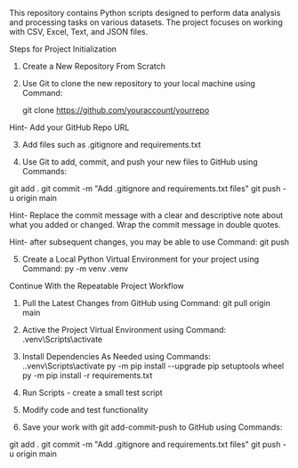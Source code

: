 This repository contains Python scripts designed to perform data analysis and processing tasks on various datasets. The project focuses on working with CSV, Excel, Text, and JSON files. 


Steps for Project Initialization

1. Create a New Repository From Scratch


2. Use Git to clone the new repository to your local machine using Command:

    git clone https://github.com/youraccount/yourrepo

Hint- Add your GitHub Repo URL

3. Add files such as .gitignore and requirements.txt


4. Use Git to add, commit, and push your new files to GitHub using Commands:

git add .
git commit -m "Add .gitignore and requirements.txt files"
git push -u origin main

Hint- Replace the commit message with a clear and descriptive note about what you added or changed. Wrap the commit message in double quotes.

Hint- after subsequent changes, you may be able to use Command:
    git push

5. Create a Local Python Virtual Environment for your project using Command:
    py -m venv .venv


Continue With the Repeatable Project Workflow


1. Pull the Latest Changes from GitHub using Command:
    git pull origin main


2. Active the Project Virtual Environment using Command: 
    .venv\Scripts\activate


3. Install Dependencies As Needed using Commands:
    .\.venv\Scripts\activate
    py -m pip install --upgrade pip setuptools wheel
    py -m pip install -r requirements.txt


4. Run Scripts - create a small test script 

5. Modify code and test functionality

6. Save your work with git add-commit-push to GitHub using Commands:

git add .
git commit -m "Add .gitignore and requirements.txt files"
git push -u origin main
